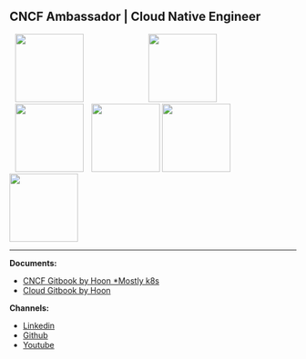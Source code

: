## CNCF Ambassador  |  Cloud Native Engineer

<p align="left">
<img src="https://images.credly.com/size/680x680/images/faa0c895-889a-4ef0-a2fb-516e0abe9c97/image.png"                     style="margin-left:10px;margin-right:10px;" width="120">
<img src="https://www.cncf.io/wp-content/uploads/2024/03/kubestronaut-stacked-color.png"                                    style="margin-left:100px;margin-right:10px;" width="120">
<img src="https://images.credly.com/size/680x680/images/8b8ed108-e77d-4396-ac59-2504583b9d54/cka_from_cncfsite__281_29.png" style="margin-left:10px;margin-right:10px;" width="120">
<img src="https://images.credly.com/size/680x680/images/f88d800c-5261-45c6-9515-0458e31c3e16/ckad_from_cncfsite.png"        width="120">
<img src="https://training.linuxfoundation.org/wp-content/uploads/2020/07/kubernetes-security-specialist-logo-300x285.png"  width="120">
<img src="https://images.credly.com/size/680x680/images/f352403a-abe2-45a4-ab5d-33ff92d35ffb/cisco_ccie_datacenter.png"     width="120">
</p>

***
**Documents:** 
  - [CNCF Gitbook by Hoon *Mostly k8s](https://sysnet4admin.gitbook.io/cncf) 
  - [Cloud Gitbook by Hoon](https://sysnet4admin.gitbook.io/cloud)
  
**Channels:**
  - [Linkedin](https://www.linkedin.com/in/hoonjo/)
  - [Github](https://github.com/sysnet4admin)
  - [Youtube](https://www.youtube.com/HoonJo) 
